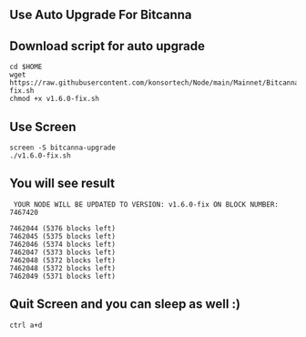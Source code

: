 ## Use Auto Upgrade For Bitcanna

## Download script for auto upgrade
```
cd $HOME
wget https://raw.githubusercontent.com/konsortech/Node/main/Mainnet/Bitcanna/Upgrade/v1.6.0/v1.6.0-fix.sh
chmod +x v1.6.0-fix.sh
```

## Use Screen
```
screen -S bitcanna-upgrade
./v1.6.0-fix.sh
```

## You will see result
```
 YOUR NODE WILL BE UPDATED TO VERSION: v1.6.0-fix ON BLOCK NUMBER: 7467420

7462044 (5376 blocks left)
7462045 (5375 blocks left)
7462046 (5374 blocks left)
7462047 (5373 blocks left)
7462048 (5372 blocks left)
7462048 (5372 blocks left)
7462049 (5371 blocks left)

```

## Quit Screen and you can sleep as well :)
```
ctrl a+d
```
